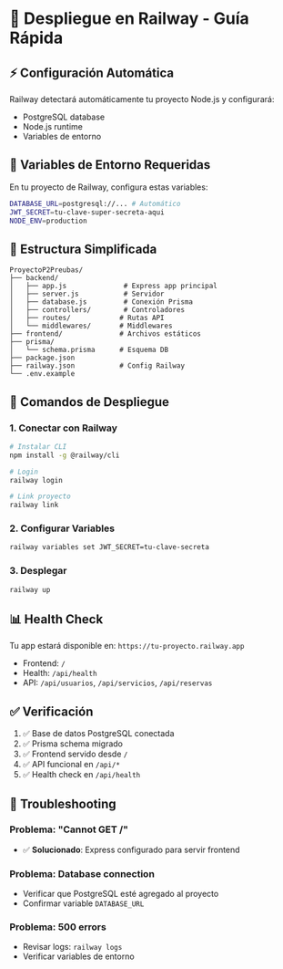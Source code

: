 # 🚀 Despliegue en Railway - Guía Rápida

## ⚡ Configuración Automática

Railway detectará automáticamente tu proyecto Node.js y configurará:
- PostgreSQL database
- Node.js runtime
- Variables de entorno

## 🔧 Variables de Entorno Requeridas

En tu proyecto de Railway, configura estas variables:

```bash
DATABASE_URL=postgresql://... # Automático
JWT_SECRET=tu-clave-super-secreta-aqui
NODE_ENV=production
```

## 🎯 Estructura Simplificada

```
ProyectoP2Preubas/
├── backend/
│   ├── app.js              # Express app principal
│   ├── server.js           # Servidor
│   ├── database.js         # Conexión Prisma
│   ├── controllers/        # Controladores
│   ├── routes/            # Rutas API
│   └── middlewares/       # Middlewares
├── frontend/              # Archivos estáticos
├── prisma/
│   └── schema.prisma      # Esquema DB
├── package.json
├── railway.json           # Config Railway
└── .env.example
```

## 🚀 Comandos de Despliegue

### 1. Conectar con Railway
```bash
# Instalar CLI
npm install -g @railway/cli

# Login
railway login

# Link proyecto
railway link
```

### 2. Configurar Variables
```bash
railway variables set JWT_SECRET=tu-clave-secreta
```

### 3. Desplegar
```bash
railway up
```

## 📊 Health Check

Tu app estará disponible en: `https://tu-proyecto.railway.app`

- Frontend: `/`
- Health: `/api/health`
- API: `/api/usuarios`, `/api/servicios`, `/api/reservas`

## ✅ Verificación

1. ✅ Base de datos PostgreSQL conectada
2. ✅ Prisma schema migrado
3. ✅ Frontend servido desde `/`
4. ✅ API funcional en `/api/*`
5. ✅ Health check en `/api/health`

## 🐛 Troubleshooting

### Problema: "Cannot GET /"
- ✅ **Solucionado**: Express configurado para servir frontend

### Problema: Database connection
- Verificar que PostgreSQL esté agregado al proyecto
- Confirmar variable `DATABASE_URL`

### Problema: 500 errors
- Revisar logs: `railway logs`
- Verificar variables de entorno
